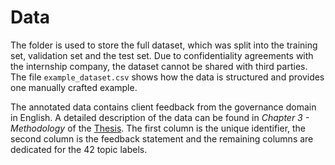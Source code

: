 # Data 

The folder is used to store the full dataset, which was split into the training set, validation set and the test set. Due to confidentiality agreements with the internship company, the dataset cannot be shared with third parties. The file `example_dataset.csv` shows how the data is structured and provides one manually crafted example.

The annotated data contains client feedback from the governance domain in English. A detailed description of the data can be found in *Chapter 3 - Methodology* of the [Thesis](https://github.com/csenge-szabo/Multi-Label_Topic_Classification/blob/main/MA_Thesis_Csenge_Szabo.pdf). The first column is the unique identifier, the second column is the feedback statement and the remaining columns are dedicated for the 42 topic labels.